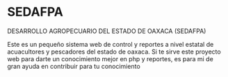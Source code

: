 # SEDAFPA
DESARROLLO AGROPECUARIO DEL ESTADO DE OAXACA (SEDAFPA)

Este es un pequeño sistema web de control y reportes a nivel estatal de acuacultores y pescadores del estado de oaxaca.
Si te sirve este proyecto web para darte un conocimiento mejor en php y reportes,
es para mi de gran ayuda en contribuir para tu conocimiento
